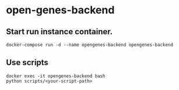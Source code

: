 # open-genes-backend

## Start run instance container.

```
docker-compose run -d --name opengenes-backend opengenes-backend
```

## Use scripts

```
docker exec -it opengenes-backend bash
python scripts/<your-script-path>
```
